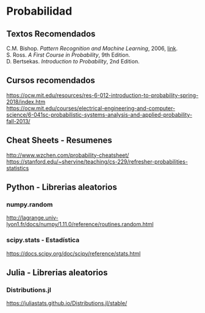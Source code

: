 # Probabilidad
## Textos Recomendados
C.M. Bishop. *Pattern Recognition and Machine Learning*, 2006, [link](https://www.microsoft.com/en-us/research/uploads/prod/2006/01/Bishop-Pattern-Recognition-and-Machine-Learning-2006.pdf). <br>
S. Ross. *A First Course in Probability*, 9th Edition.<br>
D. Bertsekas. *Introduction to Probability*, 2nd Edition. <br>

## Cursos recomendados
https://ocw.mit.edu/resources/res-6-012-introduction-to-probability-spring-2018/index.htm <br>
https://ocw.mit.edu/courses/electrical-engineering-and-computer-science/6-041sc-probabilistic-systems-analysis-and-applied-probability-fall-2013/

## Cheat Sheets - Resumenes
http://www.wzchen.com/probability-cheatsheet/ <br>
https://stanford.edu/~shervine/teaching/cs-229/refresher-probabilities-statistics

## Python - Librerias aleatorios
### numpy.random
http://lagrange.univ-lyon1.fr/docs/numpy/1.11.0/reference/routines.random.html
### scipy.stats - Estadística
https://docs.scipy.org/doc/scipy/reference/stats.html

## Julia - Librerias aleatorios
### Distributions.jl
https://juliastats.github.io/Distributions.jl/stable/
